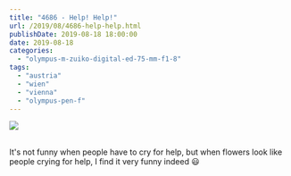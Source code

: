 ```yaml
---
title: "4686 - Help! Help!"
url: /2019/08/4686-help-help.html
publishDate: 2019-08-18 18:00:00
date: 2019-08-18
categories: 
  - "olympus-m-zuiko-digital-ed-75-mm-f1-8"
tags: 
  - "austria"
  - "wien"
  - "vienna"
  - "olympus-pen-f"
---
```

<div class="container">
<div class="center"><a target="_blank" href="https://d25zfm9zpd7gm5.cloudfront.net/1200x1200/2018/20180417_074630_lr.jpg"><img class="webfeedsFeaturedVisual" src="https://d25zfm9zpd7gm5.cloudfront.net/0600x0600/2018/20180417_074630_lr.jpg" /></a></div>
</div>
<br />

It's not funny when people have to cry for help, but when flowers
look like people crying for help, I find it very funny indeed
:smiley: